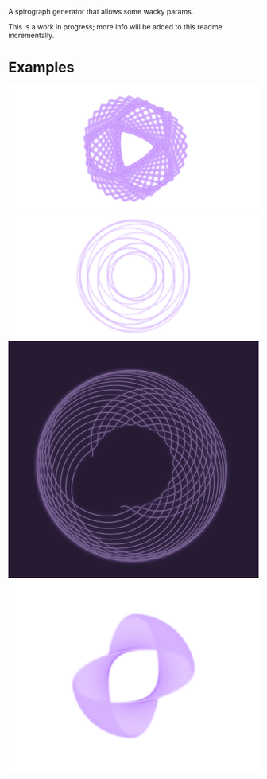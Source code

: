 A spirograph generator that allows some wacky params.

This is a work in progress; more info will be added to this readme incrementally.

# Examples

![Example 1](example-images/ex1.png)
![Example 2](example-images/ex2.png)
![Example 3](example-images/ex.5.png)
![Example 4](example-images/ex.6.png)
